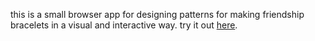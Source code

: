 this is a small browser app for designing patterns for making friendship bracelets in a visual and interactive way. try it out [here](https://jrcurtis.github.io/braceletdesigner/).
